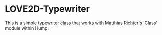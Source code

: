 # LOVE2D-Typewriter

This is a simple typewriter class that works with Matthias Richter's 'Class' module within Hump.
